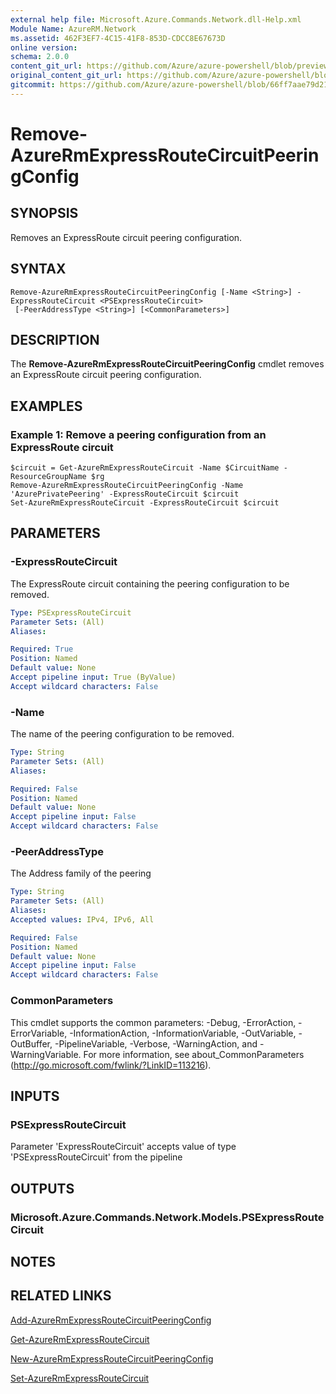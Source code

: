 ```yaml
---
external help file: Microsoft.Azure.Commands.Network.dll-Help.xml
Module Name: AzureRM.Network
ms.assetid: 462F3EF7-4C15-41F8-853D-CDCC8E67673D
online version:
schema: 2.0.0
content_git_url: https://github.com/Azure/azure-powershell/blob/preview/src/ResourceManager/Network/Commands.Network/help/Remove-AzureRmExpressRouteCircuitPeeringConfig.md
original_content_git_url: https://github.com/Azure/azure-powershell/blob/preview/src/ResourceManager/Network/Commands.Network/help/Remove-AzureRmExpressRouteCircuitPeeringConfig.md
gitcommit: https://github.com/Azure/azure-powershell/blob/66ff7aae79d21e8503f3b1bdbf11915a7c4ed3ee
---
```


# Remove-AzureRmExpressRouteCircuitPeeringConfig

## SYNOPSIS
Removes an ExpressRoute circuit peering configuration.

## SYNTAX

```
Remove-AzureRmExpressRouteCircuitPeeringConfig [-Name <String>] -ExpressRouteCircuit <PSExpressRouteCircuit>
 [-PeerAddressType <String>] [<CommonParameters>]
```

## DESCRIPTION
The **Remove-AzureRmExpressRouteCircuitPeeringConfig** cmdlet removes an ExpressRoute circuit
peering configuration.

## EXAMPLES

### Example 1: Remove a peering configuration from an ExpressRoute circuit
```
$circuit = Get-AzureRmExpressRouteCircuit -Name $CircuitName -ResourceGroupName $rg
Remove-AzureRmExpressRouteCircuitPeeringConfig -Name 'AzurePrivatePeering' -ExpressRouteCircuit $circuit
Set-AzureRmExpressRouteCircuit -ExpressRouteCircuit $circuit
```

## PARAMETERS

### -ExpressRouteCircuit
The ExpressRoute circuit containing the peering configuration to be removed.

```yaml
Type: PSExpressRouteCircuit
Parameter Sets: (All)
Aliases: 

Required: True
Position: Named
Default value: None
Accept pipeline input: True (ByValue)
Accept wildcard characters: False
```

### -Name
The name of the peering configuration to be removed.

```yaml
Type: String
Parameter Sets: (All)
Aliases: 

Required: False
Position: Named
Default value: None
Accept pipeline input: False
Accept wildcard characters: False
```

### -PeerAddressType
The Address family of the peering

```yaml
Type: String
Parameter Sets: (All)
Aliases: 
Accepted values: IPv4, IPv6, All

Required: False
Position: Named
Default value: None
Accept pipeline input: False
Accept wildcard characters: False
```

### CommonParameters
This cmdlet supports the common parameters: -Debug, -ErrorAction, -ErrorVariable, -InformationAction, -InformationVariable, -OutVariable, -OutBuffer, -PipelineVariable, -Verbose, -WarningAction, and -WarningVariable. For more information, see about_CommonParameters (http://go.microsoft.com/fwlink/?LinkID=113216).

## INPUTS

### PSExpressRouteCircuit
Parameter 'ExpressRouteCircuit' accepts value of type 'PSExpressRouteCircuit' from the pipeline

## OUTPUTS

### Microsoft.Azure.Commands.Network.Models.PSExpressRouteCircuit

## NOTES

## RELATED LINKS

[Add-AzureRmExpressRouteCircuitPeeringConfig](Add-AzureRmExpressRouteCircuitPeeringConfig.md)

[Get-AzureRmExpressRouteCircuit](Get-AzureRmExpressRouteCircuit.md)

[New-AzureRmExpressRouteCircuitPeeringConfig](New-AzureRmExpressRouteCircuitPeeringConfig.md)

[Set-AzureRmExpressRouteCircuit](Set-AzureRmExpressRouteCircuit.md)
